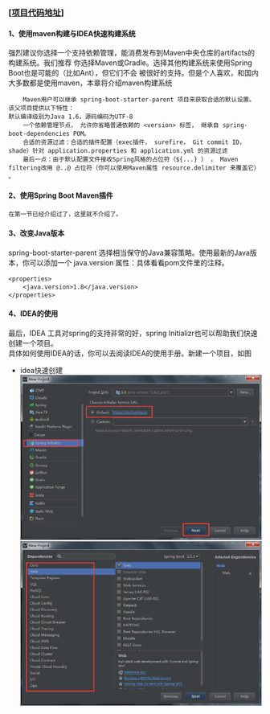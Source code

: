 ### [[项目代码地址]](https://github.com/AndyCZY/czy-study-spring-boot "项目代码地址")
#### 1、使用maven构建与IDEA快速构建系统
   强烈建议你选择一个支持依赖管理，能消费发布到Maven中央仓库的artifacts的构建系统。我们推荐
   你选择Maven或Gradle。选择其他构建系统来使用Spring Boot也是可能的（比如Ant），但它们不会
   被很好的支持。但是个人喜欢，和国内大多数都是使用maven，本章将介绍maven构建系统
   
        Maven用户可以继承 spring-boot-starter-parent 项目来获取合适的默认设置。 该父项目提供以下特性：
    默认编译级别为Java 1.6，源码编码为UTF-8
        一个依赖管理节点， 允许你省略普通依赖的 <version> 标签， 继承自 spring-boot-dependencies POM。
        合适的资源过滤：合适的插件配置（exec插件， surefire， Git commit ID， shade）针对 application.properties 和 application.yml 的资源过滤
        最后一点：由于默认配置文件接收Spring风格的占位符（${...} ） ， Maven filtering改用 @..@ 占位符（你可以使用Maven属性 resource.delimiter 来覆盖它） 。

#### 2、使用Spring Boot Maven插件
    在第一节已经介绍过了，这里就不介绍了。



#### 3、改变Java版本
spring-boot-starter-parent 选择相当保守的Java兼容策略。使用最新的Java版本，你可以添加一个
 java.version 属性：具体看看pom文件里的注释。

    <properties>
        <java.version>1.8</java.version>
    </properties>

    
#### 4、IDEA的使用
最后，IDEA 工具对spring的支持非常的好，spring Initializr也可以帮助我们快速创建一个项目。  
具体如何使用IDEA的话，你可以去阅读IDEA的使用手册。新建一个项目，如图  
  
   * idea快速创建   
 ![idea](images/idea.png)     
 ![idea](images/idea2.png) 
        
